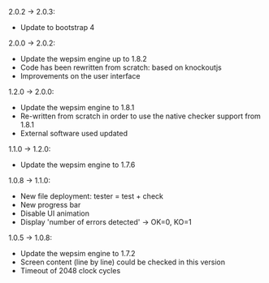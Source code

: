 
2.0.2 -> 2.0.3:
* Update to bootstrap 4

2.0.0 -> 2.0.2:
* Update the wepsim engine up to 1.8.2
* Code has been rewritten from scratch: based on knockoutjs
* Improvements on the user interface

1.2.0 -> 2.0.0:
* Update the wepsim engine to 1.8.1
* Re-written from scratch in order to use the native checker support from 1.8.1
* External software used updated

1.1.0 -> 1.2.0:
* Update the wepsim engine to 1.7.6

1.0.8 -> 1.1.0:
* New file deployment: tester = test + check
* New progress bar
* Disable UI animation
* Display 'number of errors detected' -> OK=0, KO=1

1.0.5 -> 1.0.8:
* Update the wepsim engine to 1.7.2
* Screen content (line by line) could be checked in this version
* Timeout of 2048 clock cycles

